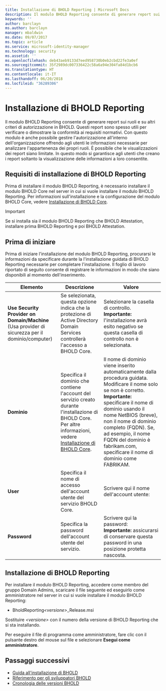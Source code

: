 ```yaml
---
title: Installazione di BHOLD Reporting | Microsoft Docs
description: Il modulo BHOLD Reporting consente di generare report sui ruoli e sui criteri di autorizzazione
keywords: ''
author: barclayn
ms.author: barclayn
manager: mbaldwin
ms.date: 09/07/2017
ms.topic: article
ms.service: microsoft-identity-manager
ms.technology: security
ms.assetid: ''
ms.openlocfilehash: deb43aeb9133d7eed958730b0eb2cbd22fe3a0ef
ms.sourcegitcommit: 35f2989dc007336422c58a6a94e304fa84d1bcb6
ms.translationtype: HT
ms.contentlocale: it-IT
ms.lasthandoff: 06/20/2018
ms.locfileid: "36289306"
---
```

# <a name="bhold-reporting-installation"></a>Installazione di BHOLD Reporting

Il modulo BHOLD Reporting consente di generare report sui ruoli e su altri criteri di autorizzazione in BHOLD. Questi report sono spesso utili per verificare o dimostrare la conformità ai requisiti normativi. Con questo modulo è anche possibile gestire l'autorizzazione all'interno dell'organizzazione offrendo agli utenti le informazioni necessarie per analizzare l'appartenenza dei propri ruoli. È possibile che le visualizzazioni dei report siano limitate. In questo modo si garantisce agli utenti che creano i report soltanto la visualizzazione delle informazioni a loro consentite.

## <a name="bhold-reporting-installation-requirements"></a>Requisiti di installazione di BHOLD Reporting

Prima di installare il modulo BHOLD Reporting, è necessario installare il modulo BHOLD Core nel server in cui si vuole installare il modulo BHOLD Reporting. Per informazioni sull'installazione e la configurazione del modulo BHOLD Core, vedere [Installazione di BHOLD Core](https://technet.microsoft.com/library/jj134095(v=ws.10).aspx).

> [!IMPORTANT]
> Se si installa sia il modulo BHOLD Reporting che BHOLD Attestation, installare prima BHOLD Reporting e poi BHOLD Attestation.

## <a name="before-you-begin"></a>Prima di iniziare

Prima di iniziare l'installazione del modulo BHOLD Reporting, procurarsi le informazioni da specificare durante la l'installazione guidata di BHOLD Reporting necessarie per completare l'installazione. Il foglio di lavoro riportato di seguito consente di registrare le informazioni in modo che siano disponibili al momento dell'inserimento.

| **Elemento**                                    | **Descrizione**                                                                                                                                                                                                           | **Valore**                                                                                                                                                                                                                                                                                                            |
|---------------------------------------------|---------------------------------------------------------------------------------------------------------------------------------------------------------------------------------------------------------------------------|----------------------------------------------------------------------------------------------------------------------------------------------------------------------------------------------------------------------------------------------------------------------------------------------------------------------|
| **Use Security Provider on Domain/Machine** (Usa provider di sicurezza per il dominio/computer) | Se selezionata, questa opzione indica che la protezione di Active Directory Domain Services controllerà l'accesso a BHOLD Core.                                                                                                                | Selezionare la casella di controllo. </br>**Importante:** l'installazione avrà esito negativo se questa casella di controllo non è selezionata.                                                                                                                                                                                                                   |
| **Dominio**                                  | Specifica il dominio che contiene l'account del servizio creato durante l'installazione di BHOLD Core. Per altre informazioni, vedere [Installazione di BHOLD Core](https://technet.microsoft.com/library/jj134095(v=ws.10).aspx). | Il nome di dominio viene inserito automaticamente dalla procedura guidata. Modificare il nome solo se non è corretto. **Importante:** specificare il nome di dominio usando il nome NetBIOS (breve), non il nome di dominio completo (FQDN). Se, ad esempio, il nome FQDN del dominio è fabrikam.com, specificare il nome di dominio come FABRIKAM. |
| **User**                                    | Specifica il nome di accesso dell'account utente del servizio BHOLD Core.                                                                                                                                                          | Scrivere qui il nome dell'account utente:                                                                                                                                                                                                                                                                                    |
| **Password**                                | Specifica la password dell'account utente del servizio.                                                                                                                                                                       | Scrivere qui la password: </br>**Importante:** assicurarsi di conservare questa password in una posizione protetta nascosta.                                                                                                                                                                                                                  |

## <a name="bhold-reporting-installation"></a>Installazione di BHOLD Reporting

Per installare il modulo BHOLD Reporting, accedere come membro del gruppo Domain Admins, scaricare il file seguente ed eseguirlo come amministratore nel server in cui si vuole installare il modulo BHOLD Reporting:

- BholdReporting<em>\<versione\></em>\_Release.msi

Sostituire *\<versione\>* con il numero della versione di BHOLD Reporting che si sta installando.

Per eseguire il file di programma come amministratore, fare clic con il pulsante destro del mouse sul file e selezionare **Esegui come amministratore**.

## <a name="next-steps"></a>Passaggi successivi

- [Guida all'installazione di BHOLD](bhold-installation-guide.md)
- [Riferimento per gli sviluppatori BHOLD](../reference/mim2016-bhold-developer-reference.md)
- [Cronologia delle versioni BHOLD](../reference/version-bhold-history.md)